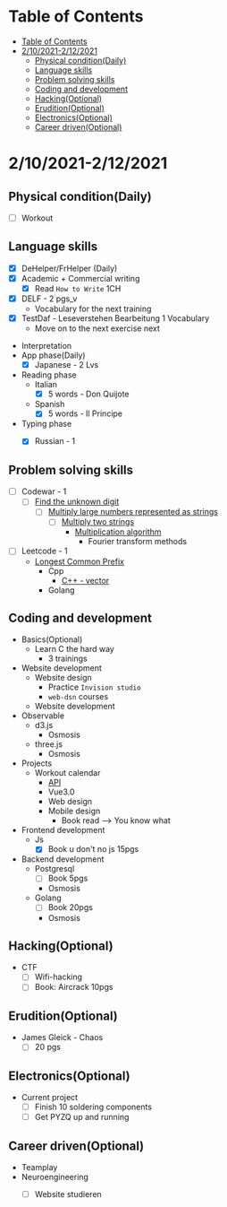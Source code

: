 # Table of Contents
- [Table of Contents](#table-of-contents)
- [2/10/2021-2/12/2021](#2102021-2122021)
  - [Physical condition(Daily)](#physical-conditiondaily)
  - [Language skills](#language-skills)
  - [Problem solving skills](#problem-solving-skills)
  - [Coding and development](#coding-and-development)
  - [Hacking(Optional)](#hackingoptional)
  - [Erudition(Optional)](#eruditionoptional)
  - [Electronics(Optional)](#electronicsoptional)
  - [Career driven(Optional)](#career-drivenoptional)

# 2/10/2021-2/12/2021
## Physical condition(Daily)
- [ ] Workout

## Language skills
- [x] DeHelper/FrHelper (Daily)
- [x] Academic + Commercial writing
  - [x] Read `How to Write` 1CH
- [x] DELF - 2 pgs_v
  - Vocabulary for the next training
- [x] TestDaf - Leseverstehen Bearbeitung 1 Vocabulary
  - Move on to the next exercise  next
- Interpretation
- App phase(Daily)
  - [x] Japanese - 2 Lvs
- Reading phase
  - Italian
    - [x] 5 words - Don Quijote
  - Spanish
    - [X] 5 words - Il Principe
- Typing phase
  - [x] Russian - 1


## Problem solving skills
- [ ] Codewar - 1
  - [ ] [Find the unknown digit](https://www.codewars.com/kata/546d15cebed2e10334000ed9/train/javascript)
    - [ ] [Multiply large numbers represented as strings](https://www.geeksforgeeks.org/multiply-large-numbers-represented-as-strings/)
      - [ ] [Multiply two strings](https://practice.geeksforgeeks.org/problems/multiply-two-strings/1)
        - [Multiplication algorithm](https://en.wikipedia.org/wiki/Multiplication_algorithm)
          - Fourier transform methods

- [ ] Leetcode - 1
  - [Longest Common Prefix](https://leetcode.com/problems/longest-common-prefix/)
    - Cpp
      - [C++ - vector](https://en.cppreference.com/w/cpp/container/vector)
    - Golang
## Coding and development
- Basics(Optional)
  - Learn C the hard way
    - 3 trainings
- Website development
  - Website design
    - Practice `Invision studio`
    - `web-dsn` courses
  - Website development
- Observable
  - d3.js
    - Osmosis
  - three.js
    - Osmosis
- Projects
  - Workout calendar
    - [API](https://www.programmableweb.com/api-university/what-are-apis-and-how-do-they-work)
    - Vue3.0
    - Web design
    - Mobile design
      - Book read --> You know what
- Frontend development
  - Js
    - [x] Book u don't no js 15pgs
- Backend development
  - Postgresql
    - [ ] Book 5pgs
    - Osmosis
  - Golang
    - [ ] Book 20pgs
    - Osmosis
## Hacking(Optional)
- CTF
  - [ ] Wifi-hacking
  - [ ] Book: Aircrack 10pgs

## Erudition(Optional)
- James Gleick - Chaos
  - [ ] 20 pgs
## Electronics(Optional)
- Current project
  - [ ] Finish 10 soldering components
  - [ ] Get PYZQ up and running
## Career driven(Optional)
- Teamplay
- Neuroengineering
  - [ ] Website studieren

